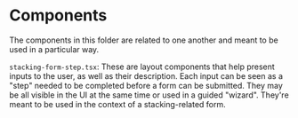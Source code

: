# Components

The components in this folder are related to one another and meant to be used in a particular way.

`stacking-form-step.tsx`: These are layout components that help present inputs to the user, as well as their description. Each input can be seen as a "step" needed to be completed before a form can be submitted. They may be all visible in the UI at the same time or used in a guided "wizard". They're meant to be used in the context of a stacking-related form.
